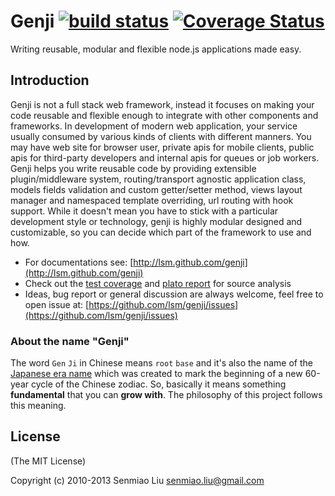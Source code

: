 Genji [![build status](https://secure.travis-ci.org/lsm/genji.png)](http://travis-ci.org/lsm/genji) [![Coverage Status](https://coveralls.io/repos/lsm/genji/badge.png?branch=master)](https://coveralls.io/r/lsm/genji?branch=master)
=====

Writing reusable, modular and flexible node.js applications made easy.

## Introduction

Genji is not a full stack web framework, instead it focuses on making your code reusable and flexible enough to integrate
with other components and frameworks. In development of modern web application, your service usually consumed by various
kinds of clients with different manners. You may have web site for browser user, private apis for mobile clients, public
apis for third-party developers and internal apis for queues or job workers. Genji helps you write reusable code by
providing extensible plugin/middleware system, routing/transport agnostic application class, models fields validation
and custom getter/setter method, views layout manager and namespaced template overriding, url routing with hook support.
While it doesn't mean you have to stick with a particular development style or technology, genji is highly modular
designed and customizable, so you can decide which part of the framework to use and how.

- For documentations see: [http://lsm.github.com/genji](http://lsm.github.com/genji)
- Check out the [test coverage](http://lsm.github.com/genji/coverage.html) and [plato report](http://lsm.github.com/genji/plato) for source analysis
- Ideas, bug report or general discussion are always welcome, feel free to open issue at: [https://github.com/lsm/genji/issues](https://github.com/lsm/genji/issues)


### About the name "Genji"

The word `Gen` `Ji` in Chinese means `root` `base` and it's also the name of the
[Japanese era name][genji] which was created to mark the beginning of a new 60-year
cycle of the Chinese zodiac. So, basically it means something **fundamental** that you can **grow with**.
The philosophy of this project follows this meaning.

## License

(The MIT License)

Copyright (c) 2010-2013 Senmiao Liu <senmiao.liu@gmail.com>

[genji]: http://en.wikipedia.org/wiki/Genji_(era) "Genji (era)"